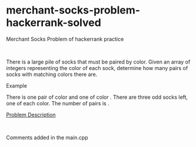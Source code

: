 # merchant-socks-problem-hackerrank-solved<br/>
Merchant Socks Problem of hackerrank practice

<br/>

There is a large pile of socks that must be paired by color. Given an array of integers representing the color of each sock, determine how many pairs of socks with matching colors there are.<br/>

Example<br/>


There is one pair of color  and one of color . There are three odd socks left, one of each color. The number of pairs is .<br/>


[Problem Description](https://www.hackerrank.com/challenges/sock-merchant/problem)


<br/>

Comments added in the main.cpp 

